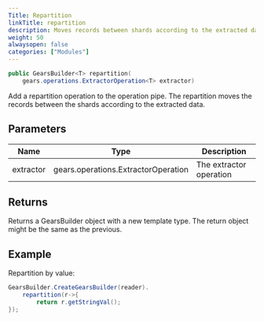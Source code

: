 ```yaml
---
Title: Repartition
linkTitle: repartition
description: Moves records between shards according to the extracted data.
weight: 50
alwaysopen: false
categories: ["Modules"]
---
```


```java
public GearsBuilder<T> repartition​(
	gears.operations.ExtractorOperation<T> extractor)
```

Add a repartition operation to the operation pipe. The repartition moves the records between the shards according to the extracted data.

## Parameters

| Name | Type | Description |
|------|------|-------------|
| extractor | gears.operations.ExtractorOperation<T> | The extractor operation |

## Returns

Returns a GearsBuilder object with a new template type. The return object might be the same as the previous.

## Example

Repartition by value:

```java
GearsBuilder.CreateGearsBuilder(reader).
   	repartition(r->{
   		return r.getStringVal();
});
```